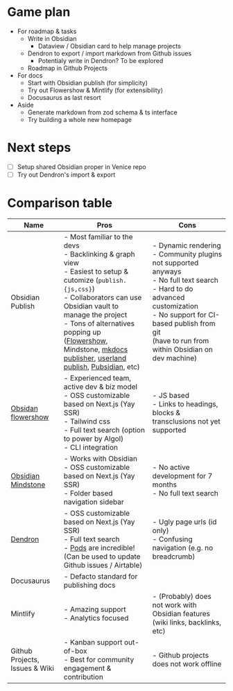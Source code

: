 
# Game plan
- For roadmap & tasks
    - Write in Obsidian
        - Dataview / Obsidian card to help manage projects
    - Dendron to export / import markdown from Github issues
        - Potentialy write in Dendron? To be explored
    - Roadmap in Github Projects
- For docs
    - Start with Obsidian publish (for simplicity)
    - Try out Flowershow & Mintlify (for extensibility)
    - Docusaurus as last resort
- Aside
    - Generate markdown from zod schema & ts interface
    - Try building a whole new homepage 

# Next steps
- [ ] Setup shared Obsidian proper in Venice repo
- [ ] Try out Dendron's import & export

# Comparison table
| Name                                               | Pros                                                         | Cons                                                         |
| -------------------------------------------------- | ------------------------------------------------------------ | ------------------------------------------------------------ |
| Obsidian Publish                                   | - Most familiar to the devs <br>- Backlinking & graph view<br />- Easiest to setup & cutomize (`publish.{js,css}`)<br />- Collaborators can use Obsidian vault to manage the project<br />- Tons of alternatives popping up ([Flowershow](https://forum.obsidian.md/t/flowershow-a-free-open-source-tool-for-publishing-your-obsidian-vaults/41966), Mindstone, [mkdocs publisher](https://forum.obsidian.md/t/obsidian-mkdocs-publisher-a-free-publish-alternative/29540), [userland publish](https://github.com/obsidian-userland/publish), [Pubsidian](https://forum.obsidian.md/t/pubsidian-free-and-elegant-obsidian-publish-alternative/21825/47), etc) | - Dynamic rendering <br>- Community plugins not supported anyways <br>- No full text search<br />- Hard to do advanced customization<br />- No support for CI-based publish from git <br />  (have to run from within Obsidian on dev machine) |
| [Obsidan flowershow](https://flowershow.app/)      | - Experienced team, active dev & biz model<br />- OSS customizable based on Next.js (Yay SSR) <br/>- Tailwind css<br />- Full text search (option to power by Algol)<br />- CLI integration | - JS based<br />- Links to headings, blocks & transclusions not yet supported |
| [Obsidian Mindstone](https://mindstone.tuancao.me) | - Works with Obsidian <br>- OSS customizable based on Next.js (Yay SSR) <br>- Folder based navigation sidebar | - No active development for 7 months <br>- No full text search |
| [Dendron](https://www.dendron.so/)                 | - OSS customizable based on Next.js (Yay SSR) <br>- Full text search<br />- [Pods](https://wiki.dendron.so/notes/PuDUEyUAPmvpBvaFWHDOS/) are incredible! (Can be used to update Github issues / Airtable) | - Ugly page urls (id only) <br>- Confusing navigation (e.g. no breadcrumb) |
| Docusaurus                                         | - Defacto standard for publishing docs                       |                                                              |
| Mintlify                                           | - Amazing support <br>- Analytics focused                    | - (Probably) does not work with Obsidian features (wiki links, backlinks, etc) |
| Github Projects, Issues & Wiki                     | - Kanban support out-of-box<br />- Best for community engagement & contribution | - Github projects does not work offline                      |

